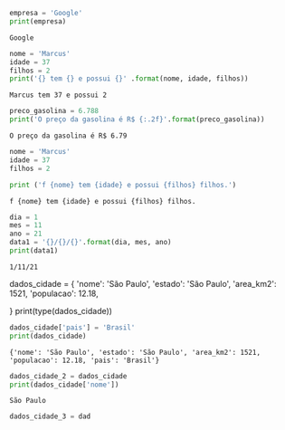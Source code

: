 ```python
empresa = 'Google'
print(empresa)
```

    Google
    


```python
nome = 'Marcus'
idade = 37
filhos = 2
print('{} tem {} e possui {}' .format(nome, idade, filhos))
```

    Marcus tem 37 e possui 2
    


```python
preco_gasolina = 6.788
print('O preço da gasolina é R$ {:.2f}'.format(preco_gasolina))
```

    O preço da gasolina é R$ 6.79
    


```python
nome = 'Marcus'
idade = 37
filhos = 2

print ('f {nome} tem {idade} e possui {filhos} filhos.')
```

    f {nome} tem {idade} e possui {filhos} filhos.
    


```python
dia = 1
mes = 11
ano = 21
data1 = '{}/{}/{}'.format(dia, mes, ano)
print(data1)
```

    1/11/21
    

 dados_cidade = {
    'nome': 'São Paulo',
    'estado': 'São Paulo',
    'area_km2': 1521,
    'populacao': 12.18,

}
print(type(dados_cidade))


```python
dados_cidade['pais'] = 'Brasil'
print(dados_cidade)
```

    {'nome': 'São Paulo', 'estado': 'São Paulo', 'area_km2': 1521, 'populacao': 12.18, 'pais': 'Brasil'}
    


```python
dados_cidade_2 = dados_cidade
print(dados_cidade['nome'])
```

    São Paulo
    


```python
dados_cidade_3 = dad
```
